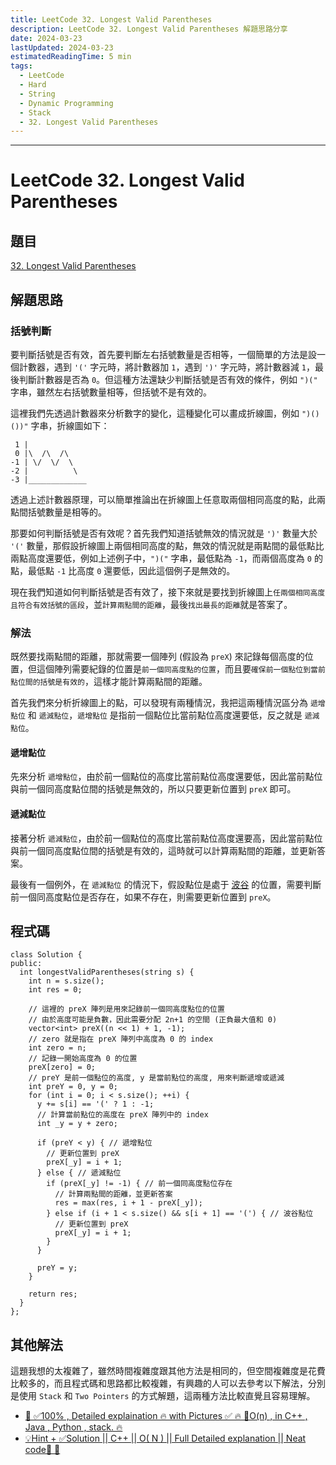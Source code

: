 ```yaml
---
title: LeetCode 32. Longest Valid Parentheses
description: LeetCode 32. Longest Valid Parentheses 解題思路分享
date: 2024-03-23
lastUpdated: 2024-03-23
estimatedReadingTime: 5 min
tags:
  - LeetCode
  - Hard
  - String
  - Dynamic Programming
  - Stack
  - 32. Longest Valid Parentheses
---
```


<p hidden>
LeetCode 32. Longest Valid Parentheses 解題思路分享。
</p>

---

# LeetCode 32. Longest Valid Parentheses

## 題目

[32. Longest Valid Parentheses](https://leetcode.com/problems/longest-valid-parentheses/)

## 解題思路

### 括號判斷

要判斷括號是否有效，首先要判斷左右括號數量是否相等，一個簡單的方法是設一個計數器，遇到 `'('` 字元時，將計數器加 `1`，遇到 `')'` 字元時，將計數器減 `1`，最後判斷計數器是否為 `0`。但這種方法還缺少判斷括號是否有效的條件，例如 `")("` 字串，雖然左右括號數量相等，但括號不是有效的。

這裡我們先透過計數器來分析數字的變化，這種變化可以畫成折線圖，例如 `")()())"` 字串，折線圖如下：


```
 1 |
 0 |\  /\  /\
-1 | \/  \/  \
-2 |          \
-3 |_____________
```

透過上述計數器原理，可以簡單推論出在折線圖上任意取兩個相同高度的點，此兩點間括號數量是相等的。

那要如何判斷括號是否有效呢？首先我們知道括號無效的情況就是 `')'` 數量大於 `'('` 數量，那假設折線圖上兩個相同高度的點，無效的情況就是兩點間的最低點比兩點高度還要低，例如上述例子中，`")("` 字串，最低點為 `-1`，而兩個高度為 `0` 的點，最低點 `-1` 比高度 `0` 還要低，因此這個例子是無效的。

現在我們知道如何判斷括號是否有效了，接下來就是要找到折線圖上`任兩個相同高度且符合有效括號的區段`，並`計算兩點間的距離`，最後`找出最長的距離`就是答案了。

### 解法

既然要找兩點間的距離，那就需要一個陣列 (假設為 `preX`) 來記錄每個高度的位置，但這個陣列需要紀錄的位置是`前一個同高度點的位置`，而且要`確保前一個點位到當前點位間的括號是有效的`，這樣才能計算兩點間的距離。

首先我們來分析折線圖上的點，可以發現有兩種情況，我把這兩種情況區分為 `遞增點位` 和 `遞減點位`，`遞增點位` 是指前一個點位比當前點位高度還要低，反之就是 `遞減點位`。

#### 遞增點位

先來分析 `遞增點位`，由於前一個點位的高度比當前點位高度還要低，因此當前點位與前一個同高度點位間的括號是無效的，所以只要更新位置到 `preX` 即可。

#### 遞減點位

接著分析 `遞減點位`，由於前一個點位的高度比當前點位高度還要高，因此當前點位與前一個同高度點位間的括號是有效的，這時就可以計算兩點間的距離，並更新答案。

最後有一個例外，在 `遞減點位` 的情況下，假設點位是處于 [波谷](https://zh.wikipedia.org/zh-tw/%E6%B3%A2%E8%B0%B7) 的位置，需要判斷前一個同高度點位是否存在，如果不存在，則需要更新位置到 `preX`。

## 程式碼

```cpp:line-numbers
class Solution {
public:
  int longestValidParentheses(string s) {
    int n = s.size();
    int res = 0;
    
    // 這裡的 preX 陣列是用來記錄前一個同高度點位的位置
    // 由於高度可能是負數，因此需要分配 2n+1 的空間 (正負最大值和 0)
    vector<int> preX((n << 1) + 1, -1);
    // zero 就是指在 preX 陣列中高度為 0 的 index
    int zero = n;
    // 記錄一開始高度為 0 的位置
    preX[zero] = 0;
    // preY 是前一個點位的高度, y 是當前點位的高度, 用來判斷遞增或遞減
    int preY = 0, y = 0;
    for (int i = 0; i < s.size(); ++i) {
      y += s[i] == '(' ? 1 : -1;
      // 計算當前點位的高度在 preX 陣列中的 index
      int _y = y + zero;

      if (preY < y) { // 遞增點位
        // 更新位置到 preX
        preX[_y] = i + 1;
      } else { // 遞減點位
        if (preX[_y] != -1) { // 前一個同高度點位存在
          // 計算兩點間的距離，並更新答案
          res = max(res, i + 1 - preX[_y]);
        } else if (i + 1 < s.size() && s[i + 1] == '(') { // 波谷點位
          // 更新位置到 preX
          preX[_y] = i + 1;
        }
      }

      preY = y;
    }

    return res;
  }
};
```

## 其他解法

這題我想的太複雜了，雖然時間複雜度跟其他方法是相同的，但空間複雜度是花費比較多的，而且程式碼和思路都比較複雜，有興趣的人可以去參考以下解法，分別是使用 `Stack` 和 `Two Pointers` 的方式解題，這兩種方法比較直覺且容易理解。
- [🚀 ✅100% , Detailed explaination 🔥 with Pictures ✅ 🔥 🚀O(n) , in C++ , Java , Python , stack. 🔥](https://leetcode.com/problems/longest-valid-parentheses/solutions/3401956/100-detailed-explaination-with-pictures-o-n-in-c-java-python-stack/)
- [💡Hint + ✅Solution || C++ || O( N ) || Full Detailed explanation || Neat code🤔 🤔](https://leetcode.com/problems/longest-valid-parentheses/solutions/4857872/hint-solution-c-o-n-full-detailed-explanation-neat-code/)